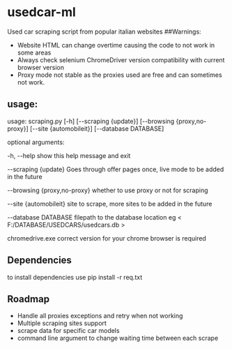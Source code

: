 # usedcar-ml
Used car scraping script from popular italian websites 
##Warnings:  
* Website HTML can change overtime causing the code to not work in some areas
* Always check selenium ChromeDriver version compatibility with current browser version
* Proxy mode not stable as the proxies used are free and can sometimes not work.

## usage: 
usage: scraping.py [-h] [--scraping {update}] [--browsing {proxy,no-proxy}] [--site {automobileit}] [--database DATABASE]
  
optional arguments:  

  -h, --help            show this help message and exit  

  --scraping {update}   Goes through offer pages once, live mode to be added in the future  

  --browsing {proxy,no-proxy} whether to use proxy or not for scraping  

  --site {automobileit} site to scrape, more sites to be added in the future

  --database DATABASE   filepath to the database location eg < F:/DATABASE/USEDCARS/usedcars.db >

chromedrive.exe correct version for your chrome browser is required

## Dependencies
to install dependencies use pip install -r req.txt

## Roadmap
+ Handle all proxies exceptions and retry when not working
+ Multiple scraping sites support
+ scrape data for specific car models
+ command line argument to change waiting time between each scrape

                

